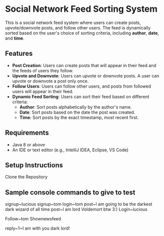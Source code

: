 # Social Network Feed Sorting System

This is a social network feed system where users can create posts, upvote/downvote posts, and follow other users. The feed is dynamically sorted based on the user's choice of sorting criteria, including **author**, **date**, and **time**.

## Features

- **Post Creation**: Users can create posts that will appear in their feed and the feeds of users they follow.
- **Upvote and Downvote**: Users can upvote or downvote posts. A user can upvote or downvote a post only once.
- **Follow Users**: Users can follow other users, and posts from followed users will appear in their feed.
- **Dynamic Feed Sorting**: Users can sort their feed based on different criteria:
  - **Author**: Sort posts alphabetically by the author's name.
  - **Date**: Sort posts based on the date the post was created.
  - **Time**: Sort posts by the exact timestamp, most recent first.
 
## Requirements

- Java 8 or above
- An IDE or text editor (e.g., IntelliJ IDEA, Eclipse, VS Code)

## Setup Instructions
Clone the Repository

## Sample console commands to give to test

signup~lucious
signup~tom
login~tom
post~I am going to be the darkest dark wizard of all time
post~I am lord Voldemort btw 3:)
Login~lucious

Follow~tom
Shownewsfeed


reply~1~I am with you dark lord!
